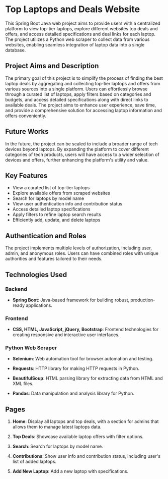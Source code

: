 # Top Laptops and Deals Website

This Spring Boot Java web project aims to provide users with a centralized platform to view top-tier laptops, explore different websites top deals and offers, and access detailed specifications and deal links for each laptop. The project utilizes a Python web scraper to collect data from various websites, enabling seamless integration of laptop data into a single database.

## Project Aims and Description

The primary goal of this project is to simplify the process of finding the best laptop deals by aggregating and collecting top-tier laptops and offers from various sources into a single platform. Users can effortlessly browse through a curated list of laptops, apply filters based on categories and budgets, and access detailed specifications along with direct links to available deals. The project aims to enhance user experience, save time, and provide a comprehensive solution for accessing laptop information and offers conveniently.

## Future Works

In the future, the project can be scaled to include a broader range of tech devices beyond laptops. By expanding the platform to cover different categories of tech products, users will have access to a wider selection of devices and offers, further enhancing the platform's utility and value.

## Key Features

- View a curated list of top-tier laptops
- Explore available offers from scraped websites
- Search for laptops by model name
- View user authentication info and contribution status
- Access detailed laptop specifications
- Apply filters to refine laptop search results
- Efficiently add, update, and delete laptops

## Authentication and Roles

The project implements multiple levels of authorization, including user, admin, and anonymous roles. Users can have combined roles with unique authorities and features tailored to their needs.

## Technologies Used

### Backend

- **Spring Boot**: Java-based framework for building robust, production-ready applications.

### Frontend

- **CSS, HTML, JavaScript, jQuery, Bootstrap**: Frontend technologies for creating responsive and interactive user interfaces.

### Python Web Scraper

- **Selenium**: Web automation tool for browser automation and testing.

- **Requests**: HTTP library for making HTTP requests in Python.

- **BeautifulSoup**: HTML parsing library for extracting data from HTML and XML files.

- **Pandas**: Data manipulation and analysis library for Python.


## Pages

1. **Home**: Display all laptops and top deals, with a section for admins that allows them to manage latest laptops data.

2. **Top Deals**: Showcase available laptop offers with filter options.

3. **Search**: Search for laptops by model name.

4. **Contributions**: Show user info and contribution status, including user's list of added laptops.

5. **Add New Laptop**: Add a new laptop with specifications.
